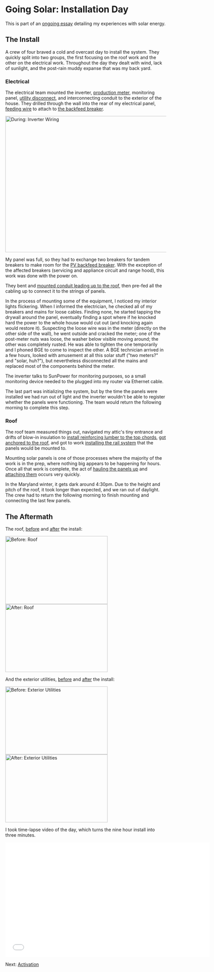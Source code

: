 <!-- title: Going Solar: Installation Day -->
<!-- categories: howto,essay -->
<!-- tags: solar -->
<!-- published: 2014-11-10T13:31:00-05:00 -->
<!-- updated: 2014-11-10T13:31:00-05:00 -->
<!-- summary: Going solar. -->

# Going Solar: Installation Day

This is part of an [ongoing essay](/v2/solar/) detailing my experiences with solar energy.

## The Install

A crew of four braved a cold and overcast day to install the system. They quickly split into two groups, the first focusing on the roof work and the other on the electrical work. Throughout the day they dealt with wind, lack of sunlight, and the post-rain muddy expanse that was my back yard.

### Electrical

The electrical team mounted the inverter, [production meter](https://www.flickr.com/photos/techmsg/15933619976/in/set-72157649099138418), monitoring panel, [utility disconnect](https://www.flickr.com/photos/techmsg/15957424891/in/set-72157649099138418), and interconnecting conduit to the exterior of the house. They drilled through the wall into the rear of my electrical panel, [feeding wire](https://www.flickr.com/photos/techmsg/15940960202/in/set-72157649099138418) to attach to [the backfeed breaker](https://www.flickr.com/photos/techmsg/15339770263/in/set-72157649099138418).

<a href="https://www.flickr.com/photos/techmsg/15754191608" title="During: Inverter Wiring by Alex, on Flickr"><img src="https://farm9.staticflickr.com/8618/15754191608_9fe875a085_z.jpg" width="640" height="427" alt="During: Inverter Wiring"></a>

My panel was full, so they had to exchange two breakers for tandem breakers to make room for the [PV backfeed breaker](https://www.flickr.com/photos/techmsg/15339770263/in/set-72157649099138418). With the exception of the affected breakers (servicing and appliance circuit and range hood), this work was done with the power on.

They bent and [mounted conduit leading up to the roof](https://www.flickr.com/photos/techmsg/15321990253/in/set-72157649099138418), then pre-fed all the cabling up to connect it to the strings of panels.

In the process of mounting some of the equipment, I noticed my interior lights flickering. When I informed the electrician, he checked all of my breakers and mains for loose cables. Finding none, he started tapping the drywall around the panel, eventually finding a spot where if he knocked hard the power to the whole house would cut out (and knocking again would restore it). Suspecting the loose wire was in the meter (directly on the other side of the wall), he went outside and cracked the meter; one of the post-meter nuts was loose, the washer below visible moving around; the other was completely rusted. He was able to tighten the one temporarily and I phoned BGE to come to inspect the other. A BGE technician arrived in a few hours, looked with amusement at all this solar stuff ("two meters?" and "solar, huh?"), but nevertheless disconnected all the mains and replaced most of the components behind the meter.

The inverter talks to SunPower for monitoring purposes, so a small monitoring device needed to the plugged into my router via Ethernet cable.

The last part was initializing the system, but by the time the panels were installed we had run out of light and the inverter wouldn't be able to register whether the panels were functioning. The team would return the following morning to complete this step.

### Roof

The roof team measured things out, navigated my attic's tiny entrance and drifts of blow-in insulation to [install reinforcing lumber to the top chords](https://www.flickr.com/photos/techmsg/15773668487/in/set-72157649099138418), [got anchored to the roof](https://www.flickr.com/photos/techmsg/15941622745/in/set-72157649099138418), and got to work [installing the rail system](https://www.flickr.com/photos/techmsg/15755590269/in/set-72157649099138418) that the panels would be mounted to.

Mounting solar panels is one of those processes where the majority of the work is in the prep, where nothing big appears to be happening for hours. Once all that work is complete, the act of [hauling the panels up](https://www.flickr.com/photos/techmsg/15915813646/in/set-72157649099138418) and [attaching them](https://www.flickr.com/photos/techmsg/15319359454/in/set-72157649099138418) occurs very quickly.

In the Maryland winter, it gets dark around 4:30pm. Due to the height and pitch of the roof, it took longer than expected, and we ran out of daylight. The crew had to return the following morning to finish mounting and connecting the last few panels.

## The Aftermath

The roof, [before](https://www.flickr.com/photos/techmsg/15915812156/in/set-72157649099138418) and [after](https://www.flickr.com/photos/techmsg/15773374629/in/set-72157649099138418) the install:

<a href="https://www.flickr.com/photos/techmsg/15915812156" title="Before: Roof by Alex, on Flickr"><img src="https://farm9.staticflickr.com/8608/15915812156_5acdb7be61_n.jpg" width="320" height="213" alt="Before: Roof"></a> <a href="https://www.flickr.com/photos/techmsg/15773374629" title="After: Roof by Alex, on Flickr"><img src="https://farm8.staticflickr.com/7494/15773374629_2083c9da0c_n.jpg" width="320" height="213" alt="After: Roof"></a>

And the exterior utilities, [before](https://www.flickr.com/photos/techmsg/15710692228/in/set-72157649099138418) and [after](https://www.flickr.com/photos/techmsg/15339772093/in/set-72157649099138418) the install:

<a href="https://www.flickr.com/photos/techmsg/15710692228" title="Before: Exterior Utilities by Alex, on Flickr"><img src="https://farm9.staticflickr.com/8611/15710692228_1162bf7e55_n.jpg" width="320" height="213" alt="Before: Exterior Utilities"></a> <a href="https://www.flickr.com/photos/techmsg/15339772093" title="After: Exterior Utilities by Alex, on Flickr"><img src="https://farm9.staticflickr.com/8624/15339772093_cb8f265852_n.jpg" width="320" height="213" alt="After: Exterior Utilities"></a>

I took time-lapse video of the day, which turns the nine hour install into three minutes.

<iframe width="640" height="360" src="//www.youtube.com/embed/TPCUCNalWRg?rel=0" frameborder="0" allowfullscreen></iframe>
 
Next: [Activation](/v2/solar/solar-activation.html)